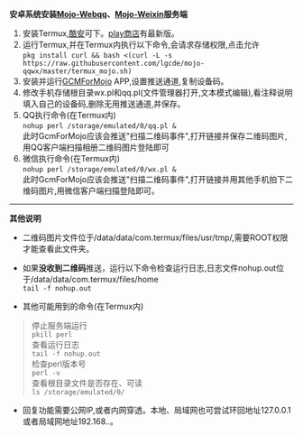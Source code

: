 **安卓系统安装[Mojo-Webqq](https://github.com/sjdy521/Mojo-Webqq)、[Mojo-Weixin](https://github.com/sjdy521/Mojo-Weixin)服务端**

1. 安装Termux,[酷安](https://www.coolapk.com/apk/com.termux)可下。[play商店](https://termux.com/)有最新版。  
2. 运行Termux,并在Termux内执行以下命令,会请求存储权限,点击允许  
`pkg install curl && bash <(curl -L -s https://raw.githubusercontent.com/lgcde/mojo-qqwx/master/termux_mojo.sh)`  
3. 安装并运行[GCMForMojo](https://www.coolapk.com/apk/com.swjtu.gcmformojo) APP,设置推送通道,复制设备码。
4. 修改手机存储根目录wx.pl和qq.pl(文件管理器打开,文本模式编辑),看注释说明填入自己的设备码,删除无用推送通道,并保存。  
5. QQ执行命令(在Termux内)  
`nohup perl /storage/emulated/0/qq.pl &`  
此时GcmForMojo应该会推送"扫描二维码事件",打开链接并保存二维码图片,用QQ客户端扫描相册二维码图片登陆即可  
6. 微信执行命令(在Termux内)  
`nohup perl /storage/emulated/0/wx.pl &`  
此时GcmForMojo应该会推送"扫描二维码事件",打开链接并用其他手机拍下二维码图片,用微信客户端扫描登陆即可。  

---
**其他说明**
- 二维码图片文件位于/data/data/com.termux/files/usr/tmp/,需要ROOT权限才能查看此文件夹。  
- 如果**没收到二维码**推送，运行以下命令检查运行日志,日志文件nohup.out位于/data/data/com.termux/files/home  
``tail -f nohup.out``  

- 其他可能用到的命令(在Termux内)  
 >停止服务端运行  
 ``pkill perl``  
 >查看运行日志  
 ``tail -f nohup.out``  
 >检查perl版本号  
 ``perl -v``  
 >查看根目录文件是否存在、可读  
 ``ls /storage/emulated/0/``  
- 回复功能需要公网IP,或者内网穿透。本地、局域网也可尝试环回地址127.0.0.1或者局域网地址192.168.*.*。
